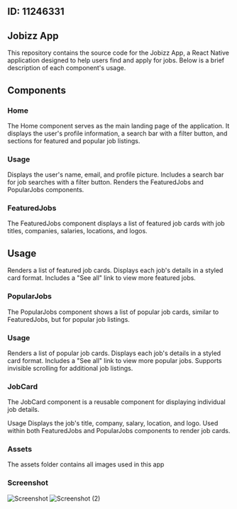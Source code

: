 ## ID: 11246331
## Jobizz App
This repository contains the source code for the Jobizz App, a React Native application designed to help users find and apply for jobs. Below is a brief description of each component's usage.

## Components
### Home
The Home component serves as the main landing page of the application. It displays the user's profile information, a search bar with a filter button, and sections for featured and popular job listings.

### Usage
Displays the user's name, email, and profile picture.
Includes a search bar for job searches with a filter button.
Renders the FeaturedJobs and PopularJobs components.

### FeaturedJobs
The FeaturedJobs component displays a list of featured job cards with job titles, companies, salaries, locations, and logos.

## Usage
Renders a list of featured job cards.
Displays each job's details in a styled card format.
Includes a "See all" link to view more featured jobs.

### PopularJobs
The PopularJobs component shows a list of popular job cards, similar to FeaturedJobs, but for popular job listings.

### Usage
Renders a list of popular job cards.
Displays each job's details in a styled card format.
Includes a "See all" link to view more popular jobs.
Supports invisible scrolling for additional job listings.

### JobCard
The JobCard component is a reusable component for displaying individual job details.

Usage
Displays the job's title, company, salary, location, and logo.
Used within both FeaturedJobs and PopularJobs components to render job cards.

### Assets
The assets folder contains all images used in this app

### Screenshot 
![Screenshot](https://github.com/Believe-wr/rn-assignment4_11246331/assets/151064445/09a64318-d163-4725-a041-9635a09d37b7)
![Screenshot (2)](https://github.com/Believe-wr/rn-assignment4_11246331/assets/151064445/9ca0295e-0f2f-4f96-8a56-617343f01a0c)

